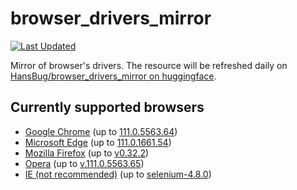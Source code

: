 # browser_drivers_mirror

[![Last Updated](https://img.shields.io/endpoint?url=https://gist.githubusercontent.com/HansBug/4ff4fe9d279fa2bc2cef37fec8cde822/raw/data_last_update.json)](https://huggingface.co/HansBug/browser_drivers_mirror)

Mirror of browser's drivers. The resource will be refreshed daily
on [HansBug/browser_drivers_mirror on huggingface](https://huggingface.co/HansBug/browser_drivers_mirror).

## Currently supported browsers

* [Google Chrome](https://huggingface.co/HansBug/browser_drivers_mirror/tree/main/google) (up
  to [111.0.5563.64](https://huggingface.co/HansBug/browser_drivers_mirror/tree/main/google/111.0.5563.64))
* [Microsoft Edge](https://huggingface.co/HansBug/browser_drivers_mirror/tree/main/edge) (up
  to [111.0.1661.54](https://huggingface.co/HansBug/browser_drivers_mirror/tree/main/edge/111.0.1661.54))
* [Mozilla Firefox](https://huggingface.co/HansBug/browser_drivers_mirror/tree/main/firefox) (up
  to [v0.32.2](https://huggingface.co/HansBug/browser_drivers_mirror/tree/main/firefox/v0.32.2))
* [Opera](https://huggingface.co/HansBug/browser_drivers_mirror/tree/main/opera) (up
  to [v.111.0.5563.65](https://huggingface.co/HansBug/browser_drivers_mirror/tree/main/opera/v.111.0.5563.65))
* [IE (not recommended)](https://huggingface.co/HansBug/browser_drivers_mirror/tree/main/ie) (up
  to [selenium-4.8.0](https://huggingface.co/HansBug/browser_drivers_mirror/tree/main/ie/selenium-4.8.0))
